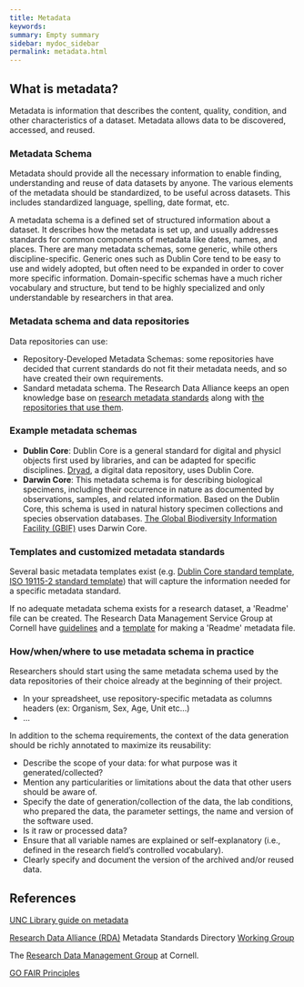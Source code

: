 ```yaml
---
title: Metadata
keywords:
summary: Empty summary
sidebar: mydoc_sidebar
permalink: metadata.html
---
```


## What is metadata?
Metadata is information that describes the content, quality, condition, and other characteristics of a dataset. Metadata allows data to be discovered, accessed, and reused. <!---Expand.--->

### Metadata Schema
Metadata should provide all the necessary information to enable finding, understanding and reuse of data datasets by anyone. The various elements of the metadata should be standardized, to be useful across datasets. This includes standardized language, spelling, date format, etc.


A metadata schema is a defined set of structured information about a dataset. It describes how the metadata is set up, and usually addresses standards for common components of metadata like dates, names, and places. There are many metadata schemas, some generic, while others discipline-specific. Generic ones such as Dublin Core tend to be easy to use and widely adopted, but often need to be expanded in order to cover more specific information. Domain-specific schemas have a much richer vocabulary and structure, but tend to be highly specialized and only understandable by researchers in that area.



### Metadata schema and data repositories
Data repositories can use:
-	Repository-Developed Metadata Schemas: some repositories have decided that current standards do not fit their metadata needs, and so have created their own requirements.
-	Sandard metadata schema. The Research Data Alliance keeps an open knowledge base on [research metadata standards](https://rd-alliance.github.io/metadata-directory/standards/) along with [the repositories that use them](https://rd-alliance.github.io/metadata-directory/use_cases/).
<!---Find out in re3data--->


### Example metadata schemas
* **Dublin Core**: Dublin Core is a general standard for digital and physicl objects first used by libraries, and can be adapted for specific disciplines. [Dryad](https://datadryad.org/stash), a digital data repository, uses Dublin Core.
* **Darwin Core**: This metadata schema is for describing biological specimens, including their occurrence in nature as documented by observations, samples, and related information. Based on the Dublin Core, this schema is used in natural history specimen collections and species observation databases. [The Global Biodiversity Information Facility (GBIF)](https://www.gbif.org/) uses Darwin Core.

### Templates and customized metadata standards <!---TBD--->
Several basic metadata templates exist (e.g. [Dublin Core standard template](http://nsteffel.github.io/dublin_core_generator/), [ISO 19115-2 standard template](https://data.gulfresearchinitiative.org/metadata-editor-start)) that will capture the information needed for a specific metadata standard.


If no adequate metadata schema exists for a research dataset, a 'Readme' file can be created. The Research Data Management Service Group at Cornell have [guidelines](https://data.research.cornell.edu/content/readme) and a [template](https://cornell.app.box.com/v/ReadmeTemplate) for making a 'Readme' metadata file.

### How/when/where to use metadata schema in practice
Researchers should start using the same metadata schema used by the data repositories of their choice already at the beginning of their project.
-	In your spreadsheet, use repository-specific metadata as columns headers (ex: Organism, Sex, Age, Unit etc…)
-	…

In addition to the schema requirements, the context of the data generation should be richly annotated to maximize its reusability:
* Describe the scope of your data: for what purpose was it generated/collected?
* Mention any particularities or limitations about the data that other users should be aware of.
* Specify the date of generation/collection of the data, the lab conditions, who prepared the data, the parameter settings, the name and version of the software used.
* Is it raw or processed data?
* Ensure that all variable names are explained or self-explanatory (i.e., defined in the research field’s controlled vocabulary).
* Clearly specify and document the version of the archived and/or reused data.



## References
[UNC Library guide on metadata](https://guides.lib.unc.edu/metadata)

[Research Data Alliance (RDA)](https://www.rd-alliance.org/) Metadata Standards Directory [Working Group](https://rd-alliance.github.io/metadata-directory/)

The [Research Data Management Group](https://data.research.cornell.edu/) at Cornell.

[GO FAIR Principles](https://www.go-fair.org/fair-principles/)
